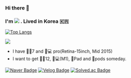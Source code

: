 ### Hi there 👋

### I'm <img src = "https://img.shields.io/badge/Jackson-000000?style=flat-square&logo=Apple&logoColor=white&"> . Lived in Korea 🇰🇷

[![Top Langs](https://github-readme-stats.vercel.app/api/top-langs/?username=JacksonPK&layout=compact&theme=dracula)](https://github.com/JacksonPK/github-readme-stats)

<img src="http://mazassumnida.wtf/api/v2/generate_badge?boj=jacksonpark">

- I have 🍎📱7 and 🍎💻 pro(Retina-15inch, Mid 2015)
- I want to get 🍎📱12, 🍎💻(M1), 🍎Pad and 🍎pods someday.



[![Naver Badge](https://img.shields.io/badge/Naver-03C75A?style=flat-square&logo=Naver&logoColor=white&link=mailto:rarebook92@naver.com)](mailto:rarebook92@naver.com) 
[![Velog Badge](http://img.shields.io/badge/-Velog-20c997?&style=flat&link=https://velog.io/@rarebook92)](https://velog.io/@rarebook92)
[![Solved.ac Badge](https://img.shields.io/badge/solved.ac-grey?style=flat-square&logo=solved.ac&logoColor=white&)](https://www.acmicpc.net/user/jacksonpark)




<!--
**JacksonPk/JacksonPK** is a ✨ _special_ ✨ repository because its `README.md` (this file) appears on your GitHub profile.

Here are some ideas to get you started:

